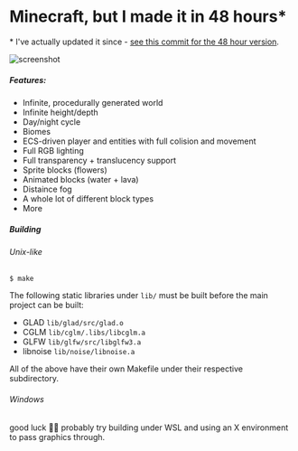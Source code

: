 # Minecraft, but I made it in 48 hours*

\* I've actually updated it since - [see this commit for the 48 hour version](https://github.com/jdah/minecraft-weekend/tree/cb19738305804b5734faa7118c1c784f26ff9463).

![screenshot](screenshots/1.png)

##### Features:
- Infinite, procedurally generated world
- Infinite height/depth
- Day/night cycle
- Biomes
- ECS-driven player and entities with full colision and movement
- Full RGB lighting
- Full transparency + translucency support
- Sprite blocks (flowers)
- Animated blocks (water + lava)
- Distaince fog
- A whole lot of different block types
- More

##### Building

###### Unix-like

`$ make`

The following static libraries under `lib/` must be built before the main project can be built:

- GLAD `lib/glad/src/glad.o`
- CGLM `lib/cglm/.libs/libcglm.a`
- GLFW `lib/glfw/src/libglfw3.a`
- libnoise `lib/noise/libnoise.a`

All of the above have their own Makefile under their respective subdirectory.

###### Windows

good luck 🤷‍♂️ probably try building under WSL and using an X environment to pass graphics through.